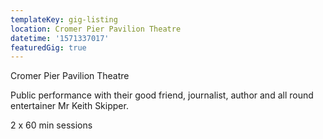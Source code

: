 ```yaml
---
templateKey: gig-listing
location: Cromer Pier Pavilion Theatre
datetime: '1571337017'
featuredGig: true
---
```

Cromer Pier Pavilion Theatre

Public performance with their good friend, journalist, author and all round entertainer Mr Keith Skipper.

2 x 60 min sessions
